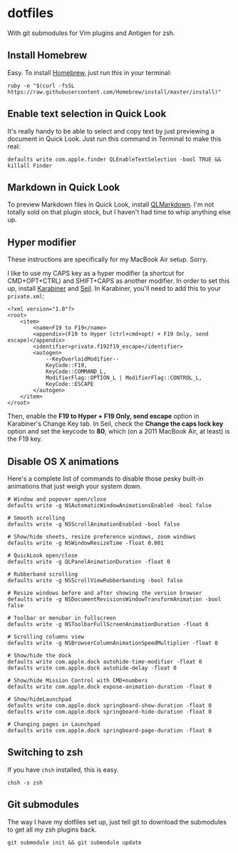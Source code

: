 # dotfiles

With git submodules for Vim plugins and Antigen for zsh.

## Install Homebrew

Easy. To install [Homebrew](http://brew.sh), just run this in your terminal: 

```
ruby -e "$(curl -fsSL https://raw.githubusercontent.com/Homebrew/install/master/install)"
```

## Enable text selection in Quick Look

It's really handy to be able to select and copy text by just previewing a document in Quick Look. Just run this command in Terminal to make this real:

```
defaults write com.apple.finder QLEnableTextSelection -bool TRUE && killall Finder
```

## Markdown in Quick Look

To preview Markdown files in Quick Look, install [QLMarkdown](https://github.com/toland/qlmarkdown). I'm not totally sold on that plugin stock, but I haven't had time to whip anything else up.

## Hyper modifier

These instructions are specifically for my MacBook Air setup. Sorry.

I like to use my CAPS key as a hyper modifier (a shortcut for CMD+OPT+CTRL) and SHIFT+CAPS as another modifier. In order to set this up, install [Karabiner](#) and [Seil](#). In Karabiner, you'll need to add this to your `private.xml`:

```
<?xml version="1.0"?>
<root>
	<item>
		<name>F19 to F19</name>
		<appendix>(F19 to Hyper (ctrl+cmd+opt) + F19 Only, send escape)</appendix>
		<identifier>private.f192f19_escape</identifier>
		<autogen>
			--KeyOverlaidModifier--
			KeyCode::F19,
			KeyCode::COMMAND_L,
			ModifierFlag::OPTION_L | ModifierFlag::CONTROL_L,
			KeyCode::ESCAPE
		</autogen>
	</item>
</root>
```

Then, enable the **F19 to Hyper + F19 Only, send escape** option in Karabiner's Change Key tab. In Seil, check the **Change the caps lock key** option and set the keycode to **80**, which (on a 2011 MacBook Air, at least) is the F19 key.

## Disable OS X animations

Here's a complete list of commands to disable those pesky built-in animations that just weigh your system down.

```
# Window and popover open/close
defaults write -g NSAutomaticWindowAnimationsEnabled -bool false

# Smooth scrolling
defaults write -g NSScrollAnimationEnabled -bool false

# Show/hide sheets, resize preference windows, zoom windows
defaults write -g NSWindowResizeTime -float 0.001

# QuickLook open/close
defaults write -g QLPanelAnimationDuration -float 0

# Rubberband scrolling
defaults write -g NSScrollViewRubberbanding -bool false

# Resize windows before and after showing the version browser
defaults write -g NSDocumentRevisionsWindowTransformAnimation -bool false

# Toolbar or menubar in fullscreen
defaults write -g NSToolbarFullScreenAnimationDuration -float 0

# Scrolling columns view
defaults write -g NSBrowserColumnAnimationSpeedMultiplier -float 0

# Show/hide the dock
defaults write com.apple.dock autohide-time-modifier -float 0
defaults write com.apple.dock autohide-delay -float 0

# Show/hide Mission Control with CMD+numbers
defaults write com.apple.dock expose-animation-duration -float 0

# Show/hideLaunchpad
defaults write com.apple.dock springboard-show-duration -float 0
defaults write com.apple.dock springboard-hide-duration -float 0

# Changing pages in Launchpad
defaults write com.apple.dock springboard-page-duration -float 0
```

## Switching to zsh

If you have `chsh` installed, this is easy.

```
chsh -s zsh
```

## Git submodules

The way I have my dotfiles set up, just tell git to download the submodules to get all my zsh plugins back.

```
git submodule init && git submodule update
```
